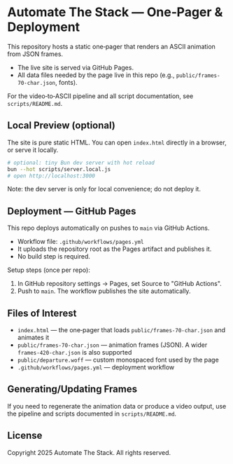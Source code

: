 # Automate The Stack — One‑Pager & Deployment

This repository hosts a static one‑pager that renders an ASCII animation from JSON frames.

- The live site is served via GitHub Pages.
- All data files needed by the page live in this repo (e.g., `public/frames-70-char.json`, fonts).

For the video‑to‑ASCII pipeline and all script documentation, see `scripts/README.md`.

## Local Preview (optional)

The site is pure static HTML. You can open `index.html` directly in a browser, or serve it locally.

```bash
# optional: tiny Bun dev server with hot reload
bun --hot scripts/server.local.js
# open http://localhost:3000
```

Note: the dev server is only for local convenience; do not deploy it.

## Deployment — GitHub Pages

This repo deploys automatically on pushes to `main` via GitHub Actions.

- Workflow file: `.github/workflows/pages.yml`
- It uploads the repository root as the Pages artifact and publishes it.
- No build step is required.

Setup steps (once per repo):
1. In GitHub repository settings → Pages, set Source to "GitHub Actions".
2. Push to `main`. The workflow publishes the site automatically.

## Files of Interest

- `index.html` — the one‑pager that loads `public/frames-70-char.json` and animates it
- `public/frames-70-char.json` — animation frames (JSON). A wider `frames-420-char.json` is also supported
- `public/departure.woff` — custom monospaced font used by the page
- `.github/workflows/pages.yml` — deployment workflow

## Generating/Updating Frames

If you need to regenerate the animation data or produce a video output, use the pipeline and scripts documented in `scripts/README.md`.

## License

Copyright 2025 Automate The Stack. All rights reserved.
